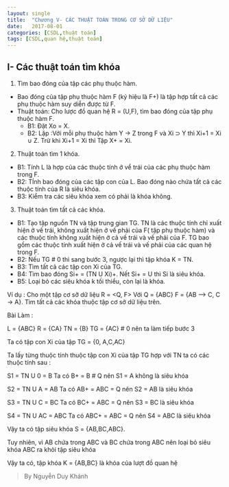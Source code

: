 ```yaml
---
layout: single
title:  "Chương V- CÁC THUẬT TOÁN TRONG CƠ SỞ DỮ LIỆU"
date:   2017-08-01
categories: [CSDL,thuật toán]
tags: [CSDL,quan hệ,thuật toán]
---
```

## I- Các thuật toán tìm khóa

1. Tìm bao đóng của tập các phụ thuộc hàm.
* Bao đóng của tập phụ thuộc hàm F (ký hiệu là F+) là tập hợp tất cả các phụ thuộc hàm suy diễn được từ F.
* Thuật toán: Cho lược đồ quan hệ R = (U,F), tìm bao đóng của tập phụ thuộc hàm F.
  * B1: Đặt Xo = X.
  * B2: Lặp :Với mỗi phụ thuộc hàm Y → Z trong F và Xi ⊃ Y thì Xi+1 = Xi ∪ Z. Trừ khi Xi+1 = Xi thì Tập X+ = Xi.

2. Thuật toán tìm 1 khóa.
* B1: Tính L là hợp của các thuộc tính ở vể trái của các phụ thuộc hàm trong F.
* B2: TÍnh bao đóng của các tập con của L. Bao đóng nào chứa tất cả các thuộc tính của R là siêu khóa.
* B3: Kiểm tra các siêu khóa xem có phải là khóa không.

3. Thuật toán tìm tất cả các khóa.
* B1: Tạo tập nguồn TN và tập trung gian TG. TN là các thuộc tính chỉ xuất hiện ở vế trái, không xuất hiện ở vế phải của F( tập phụ thuộc hàm) và các thuộc tính không xuất hiện ở cả vế trái và vế phải của F. TG bao gồm các thuộc tính xuất hiện ở cả vế trái và vế phải của các quan hệ trong F.
* B2: Nếu TG # 0 thì sang bước 3, ngược lại thì tập khóa K = TN.
* B3: Tìm tất cả các tập con Xi của TG.
* B4: Tìm bao đóng Si+ = (TN U Xi)+. Nết Si+ = U thì Si là siêu khóa.
* B5: Loại bỏ các siêu khóa k tối thiểu, còn lại là khóa.

Ví dụ : Cho một tập cơ sỡ dữ liệu R = <Q, F>
Với Q = {ABC}     F = {AB –> C, C -> A}. Tìm tất cả các khóa thuộc tập cơ sở dữ liệu trên.

Bài Làm :

L = {ABC}      R = {CA}
TN = {B}        TG = {AC} # 0 nên ta làm tiếp bước 3

Ta có tập con Xi của tập TG = {0, A,C,AC}

Ta lấy từng thuộc tính thuộc tập con Xi của tập TG hợp với TN ta có các thuộc tính sau :

S1 = TN U 0 = B Ta có B+ = B # Q nên S1 = A không là siêu khóa

S2 = TN U A = AB Ta có AB+ = ABC = Q nên S2 = AB là siêu khóa

S3 = TN U C = BC Ta có BC+ = ABC = Q nên S3 = BC là siêu khóa

S4 = TN U AC = ABC Ta có ABC+ = ABC = Q nên S4 = ABC  là siêu khóa

Vậy ta có tập siêu khóa S = {AB,BC,ABC}.

Tuy nhiên, vì AB chứa trong ABC và BC chứa trong ABC nên loại bỏ siêu khóa ABC ra khỏi tập siêu khóa

Vậy ta có, tập khóa K = {AB,BC} là khóa của lượt đồ quan hệ

> By Nguyễn Duy Khánh
